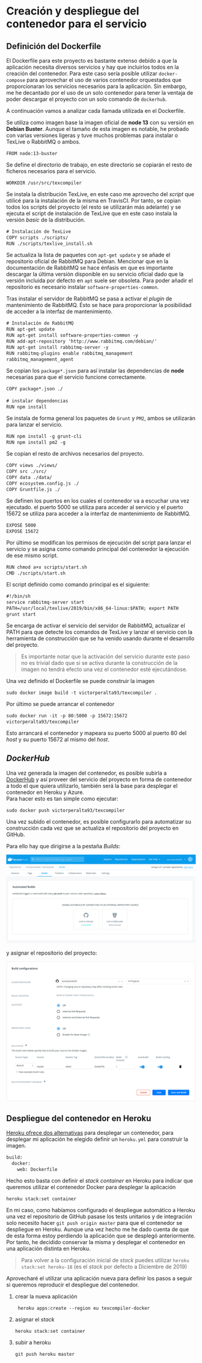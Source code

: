 <!-- docker.md -->
# Creación y despliegue del contenedor para el servicio
## Definición del Dockerfile
El Dockerfile para este proyecto es bastante extenso debido a que la aplicación necesita diversos servicios y hay que incluirlos todos en la creación del contenedor. Para este caso sería posible utilizar `docker-compose` para aprovechar el uso de varios contenedor orquestados que proporcionaran los servicios necesarios para la aplicación. Sin embargo, me he decantado por el uso de un solo contenedor para tener la ventaja de poder descargar el proyecto con un solo comando de `dockerhub`.

A continuación vamos a analizar cada llamada utilizada en el Dockerfile.

Se utiliza como imagen base la imagen oficial de __node 13__ con su versión en __Debian Buster__. Aunque el tamaño de esta imagen es notable, he probado con varias versiones ligeras y tuve muchos problemas para instalar o TexLive o RabbitMQ o ambos.
```
FROM node:13-buster
```

Se define el directorio de trabajo, en este directorio se copiarán el resto de ficheros necesarios para el servicio.
```
WORKDIR /usr/src/texcompiler
```

Se instala la distribución TexLive, en este caso me aprovecho del _script_ que utilicé para la instalación de la misma en TravisCI. Por tanto, se copian todos los scripts del proyecto (el resto se utilizarán más adelante) y se ejecuta el script de instalación de TexLive que en este caso instala la versión _basic_ de la distribución.
```
# Instalación de TexLive
COPY scripts ./scripts/
RUN ./scripts/texlive_install.sh
```

Se actualiza la lista de paquetes con `apt-get update` y se añade el repositorio oficial de RabbitMQ para Debian. Mencionar que en la documentación de RabbitMQ se hace énfasis en que es importante descargar la última versión disponible en su servicio oficial dado que la versión incluida por defecto en `apt` suele ser obsoleta. Para poder añadir el repositorio es necesario instalar `software-properties-common`.

Tras instalar el servidor de RabbitMQ se pasa a activar el _plugin_ de mantenimiento de RabbitMQ. Ésto se hace para proporcionar la posibilidad de acceder a la interfaz de mantenimiento.
```
# Instalación de RabbitMQ
RUN apt-get update
RUN apt-get install software-properties-common -y
RUN add-apt-repository 'http://www.rabbitmq.com/debian/'
RUN apt-get install rabbitmq-server -y
RUN rabbitmq-plugins enable rabbitmq_management rabbitmq_management_agent
```

Se copian los `package*.json` para así instalar las dependencias de __node__ necesarias para que el servicio funcione correctamente. 
```
COPY package*.json ./

# instalar dependencias
RUN npm install
```

Se instala de forma general los paquetes de `Grunt` y `PM2`, ambos se utilizarán para lanzar el servicio.
```
RUN npm install -g grunt-cli
RUN npm install pm2 -g
```

Se copian el resto de archivos necesarios del proyecto.
```
COPY views ./views/
COPY src ./src/
COPY data ./data/
COPY ecosystem.config.js ./
COPY Gruntfile.js ./
```

Se definen los puertos en los cuales el contenedor va a escuchar una vez ejecutado. el puerto 5000 se utiliza para acceder al servicio y el puerto 15672 se utiliza para acceder a la interfaz de mantenimiento de RabbitMQ.
```
EXPOSE 5000
EXPOSE 15672
```

Por último se modifican los permisos de ejecución del script para lanzar el servicio y se asigna como comando principal del contenedor la ejecución de ese mismo script.
```
RUN chmod a+x scripts/start.sh
CMD ./scripts/start.sh
```

El script definido como comando principal es el siguiente:
```
#!/bin/sh
service rabbitmq-server start
PATH=/usr/local/texlive/2019/bin/x86_64-linux:$PATH; export PATH
grunt start
```

Se encarga de activar el servicio del servidor de RabbitMQ, actualizar el PATH para que detecte los comandos de TexLive y lanzar el servicio con la herramienta de construcción que se ha venido usando durante el desarrollo del proyecto.

>Es importante notar que la activación del servicio durante este paso no es trivial dado que si se activa durante la construcción de la imagen no tendrá efecto una vez el contenedor esté ejecutándose.

Una vez definido el Dockerfile se puede construir la imagen

```
sudo docker image build -t victorperalta93/texcompiler .
```

Por último se puede arrancar el contenedor

```
sudo docker run -it -p 80:5000 -p 15672:15672 victorperalta93/texcompiler
```

Esto arrancará el contenedor y mapeara su puerto 5000 al puerto 80 del _host_ y su puerto 15672 al mismo del _host_.

## _DockerHub_
Una vez generada la imagen del contenedor, es posible subirla a [DockerHub](https://hub.docker.com/) y así proveer del servicio del proyecto en forma de contenedor a todo el que quiera utilizarlo, también será la base para desplegar el contenedor en Heroku y Azure.  
Para hacer esto es tan simple como ejecutar:
```
sudo docker push victorperalta93/texcompiler
```
Una vez subido el contenedor, es posible configurarlo para automatizar su construcción cada vez que se actualiza el repositorio del proyecto en GitHub.

Para ello hay que dirigirse a la pestaña _Builds_:

![imagen](./imgs/dockerhub-builds.png)

y asignar el repositorio del proyecto:

![imagen](./imgs/dockerhub-buildconfig.png)

## Despliegue del contenedor en Heroku
[Heroku ofrece dos alternativas](https://devcenter.heroku.com/categories/deploying-with-docker) para desplegar un contenedor, para desplegar mi aplicación he elegido definir un `heroku.yml` para construir la imagen.

```
build: 
  docker:
    web: Dockerfile
```

Hecho esto basta con definir el _stack_ _container_ en Heroku para indicar que queremos utilizar el contenedor Docker para desplegar la aplicación

```
heroku stack:set container
```

En mi caso, como habíamos configurado el despliegue automático a Heroku una vez el repositorio de GitHub pasase los tests unitarios y de integración solo necesito hacer `git push origin master` para que el contenedor se despliegue en Heroku. Aunque una vez hecho me he dado cuenta de que de esta forma estoy perdiendo la aplicación que se desplegó anteriormente. Por tanto, he decidido conservar la misma y desplegar el contenedor en una aplicación distinta en Heroku. 

>Para volver a la configuración inicial de _stack_ puedes utilizar `heroku stack:set heroku-18` (es el _stack_ por defecto a Diciembre de 2019)

Aprovecharé el utilizar una aplicación nueva para definir los pasos a seguir si queremos reproducir el despliegue del contenedor.

1. crear la nueva aplicación
   ```
    heroku apps:create --region eu texcompiler-docker
   ```
2. asignar el _stack_
    ```
    heroku stack:set container
    ```
3. subir a heroku
   ```
   git push heroku master
   ```